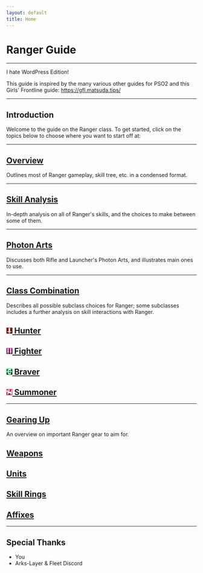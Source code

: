 ```yaml
---
layout: default
title: Home
---
```

<div class="row">
    <div class="col-sm-12">
        <div class="jumbotron jumbotron-fluid">
            <div class="container">
                <div class="jumbotronBox">
                    <h1 class="display-4">Ranger Guide</h1>
                    <hr class="jumboHeadline">
                    <p class="lead">I hate WordPress Edition!</p>
            </div>
        </div>
    </div>
<div class="col-sm-12">
    <section>
        <p>This guide is inspired by the many various other guides for PSO2 and this Girls' Frontline guide: <a href="https://gfl.matsuda.tips/" target="_blank">https://gfl.matsuda.tips/</a></p>
        <hr>
    </section>
</div>
<div class="col-sm-12">
    <section>
        <h1>Introduction</h1>
        <p>Welcome to the guide on the Ranger class. To get started, click on the topics below to choose where you want to start off at:</p>
        <hr>
    </section>
</div>
<div class="col-sm-12">
        <section>
            <h1><a href="overview.html">Overview</a></h1>
            <p>Outlines most of Ranger gameplay, skill tree, etc. in a condensed format.</p>
            <hr>
        </section>
</div>
<div class="col-sm-12">
        <section>
            <h1><a href="skillanalysis.html">Skill Analysis</a></h1>
            <p>In-depth analysis on all of Ranger's skills, and the choices to make between some of them.</p>
            <hr>
        </section>
</div>
<div class="col-sm-12">
        <section>
            <h1><a href="photon-arts.html">Photon Arts</a></h1>
            <p>Discusses both Rifle and Launcher's Photon Arts, and illustrates main ones to use.</p>
            <hr>
        </section>
</div>
<div class="col-sm-12">
    <section>
        <h1><a href="#">Class Combination</a></h1>
        <p>Describes all possible subclass choices for Ranger; some subclasses includes a further analysis on skill interactions with Ranger.</p>
        <div class="subclass-row">
            <div class="subclass-topics">
                    <h2><a href="#"><img src="assets/img/icons/class_icons/hunter.png"> Hunter</a></h2>
            </div>
            <div class="subclass-topics">
                    <h2><a href="#"><img src="assets/img/icons/class_icons/fighter.png"> Fighter</a></h2>
            </div>
            <div class="subclass-topics">
                    <h2><a href="#"><img src="assets/img/icons/class_icons/braver.png"> Braver</a></h2>
            </div>
            <div class="subclass-topics">
                    <h2><a href="#"><img src="assets/img/icons/class_icons/summoner.png"> Summoner</a></h2>
            </div>
        </div>
        <hr>
    </section>
</div>
<div class="col-sm-12">
    <section>
        <h1><a href="#">Gearing Up</a></h1>
            <p>An overview on important Ranger gear to aim for.</p>
            <div class="gearing-row">
                <div class="gearing-topics">
                        <h2><a href="weapons.html">Weapons</a></h2>
                </div>
                <div class="gearing-topics">
                        <h2><a href="#">Units</a></h2>
                </div>
                <div class="gearing-topics">
                        <h2><a href="#">Skill Rings</a></h2>
                </div>
                <div class="gearing-topics">
                        <h2><a href="#">Affixes</a></h2>
                </div>
            </div>
        <hr>
    </section>
</div>
<div class="col-sm-12">
    <section>
        <h1>Special Thanks</h1>
        <ul>
            <li>You</li>
            <li>Arks-Layer & Fleet Discord</li>
        </ul>
    </section>
</div>